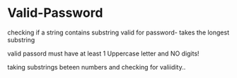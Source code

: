 # Valid-Password
 checking if a string contains substring valid for password- takes the longest substring
 
 valid passord must have at least 1 Uppercase letter and NO digits!
 
 taking substrings beteen numbers and checking for valiidity..
